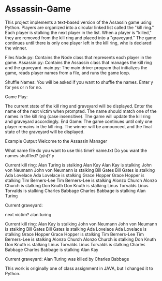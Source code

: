 # Assassin-Game

This project implements a text-based version of the Assassin game using Python. Players are organized into a circular linked list called the "kill ring." Each player is stalking the next player in the list. When a player is "killed," they are removed from the kill ring and placed into a "graveyard." The game continues until there is only one player left in the kill ring, who is declared the winner.

Files
Node.py: Contains the Node class that represents each player in the game.
Assassin.py: Contains the Assassin class that manages the kill ring and the graveyard.
main.py: The main driver program that initializes the game, reads player names from a file, and runs the game loop.


Shuffle Names: You will be asked if you want to shuffle the names. Enter y for yes or n for no.

Game Play:

The current state of the kill ring and graveyard will be displayed.
Enter the name of the next victim when prompted. The name should match one of the names in the kill ring (case insensitive).
The game will update the kill ring and graveyard accordingly.
End Game: The game continues until only one player remains in the kill ring. The winner will be announced, and the final state of the graveyard will be displayed.

Example Output
Welcome to the Assassin Manager

What name file do you want to use this time? name.txt
Do you want the names shuffled? (y/n)? y

Current kill ring:
Alan Turing is stalking Alan Kay
Alan Kay is stalking John von Neumann
John von Neumann is stalking Bill Gates
Bill Gates is stalking Ada Lovelace
Ada Lovelace is stalking Grace Hopper
Grace Hopper is stalking Tim Berners-Lee
Tim Berners-Lee is stalking Alonzo Church
Alonzo Church is stalking Don Knuth
Don Knuth is stalking Linus Torvalds
Linus Torvalds is stalking Charles Babbage
Charles Babbage is stalking Alan Turing

Current graveyard:

next victim? alan turing

Current kill ring:
Alan Kay is stalking John von Neumann
John von Neumann is stalking Bill Gates
Bill Gates is stalking Ada Lovelace
Ada Lovelace is stalking Grace Hopper
Grace Hopper is stalking Tim Berners-Lee
Tim Berners-Lee is stalking Alonzo Church
Alonzo Church is stalking Don Knuth
Don Knuth is stalking Linus Torvalds
Linus Torvalds is stalking Charles Babbage
Charles Babbage is stalking Alan Kay

Current graveyard:
Alan Turing was killed by Charles Babbage

This work is originally one of class assignment in JAVA, but I changed it to Python.
